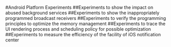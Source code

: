 #Android Platform Experiments
##Experiments to show the impact on abused background services
##Experiments to show the inappropriately programmed broadcast receivers
##Experiments to verify the programming principles to optimize the memory management
##Experiments to trace the UI rendering process and scheduling policy for possible optimization
##Experiments to measure the efficiency of the facility of iOS notification center
